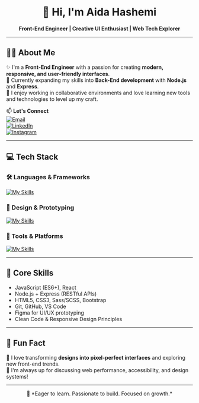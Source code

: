 <h1 align="center">👋 Hi, I'm Aida Hashemi</h1>

<p align="center">
  <strong>Front-End Engineer | Creative UI Enthusiast | Web Tech Explorer</strong>
</p>

---

## 🙋‍♀️ About Me  
✨ I'm a **Front-End Engineer** with a passion for creating **modern, responsive, and user-friendly interfaces**.  
🚀 Currently expanding my skills into **Back-End development** with **Node.js** and **Express**.  
🤝 I enjoy working in collaborative environments and love learning new tools and technologies to level up my craft.

📫 **Let's Connect**  
[![Email](https://img.shields.io/badge/Email-aidahashemiam@gmail.com-red?style=flat-square&logo=gmail&logoColor=white)](mailto:aidahashemiam@gmail.com)  
[![LinkedIn](https://img.shields.io/badge/LinkedIn-Aida_Hashemi-0077B5?style=flat-square&logo=linkedin&logoColor=white)](https://www.linkedin.com/in/aida-hashemi-a06390297)  
[![Instagram](https://img.shields.io/badge/Instagram-@httpdotcoms-E4405F?style=flat-square&logo=instagram&logoColor=white)](https://www.instagram.com/httpdotcoms)

---

## 💻 Tech Stack  
### 🛠 Languages & Frameworks  
[![My Skills](https://skillicons.dev/icons?i=html,css,sass,js,react,nodejs,express,bootstrap)](https://AidaHashemi.github.io/cv/)

### 🎨 Design & Prototyping  
[![My Skills](https://skillicons.dev/icons?i=figma)](https://figma.com)

### 🔧 Tools & Platforms  
[![My Skills](https://skillicons.dev/icons?i=git,github,vscode)](https://github.com/AidaHashemi)

---

## 🧩 Core Skills  
- JavaScript (ES6+), React  
- Node.js + Express (RESTful APIs)  
- HTML5, CSS3, Sass/SCSS, Bootstrap  
- Git, GitHub, VS Code  
- Figma for UI/UX prototyping  
- Clean Code & Responsive Design Principles  

---

## 🎉 Fun Fact  
🎨 I love transforming **designs into pixel-perfect interfaces** and exploring new front-end trends.  
💬 I'm always up for discussing web performance, accessibility, and design systems!

---

<p align="center">
  🚀 *Eager to learn. Passionate to build. Focused on growth.*
</p>

